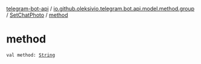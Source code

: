 [telegram-bot-api](../../index.md) / [io.github.oleksivio.telegram.bot.api.model.method.group](../index.md) / [SetChatPhoto](index.md) / [method](./method.md)

# method

`val method: `[`String`](https://kotlinlang.org/api/latest/jvm/stdlib/kotlin/-string/index.html)